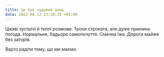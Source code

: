 ```yaml
---
title: Це був чудовий день
date: 2022-08-12 23:28:15 +03:00
---
```


Цікаві зустрічі й теплі розмови. Трохи строката, але дуже приємна погода. Нормальне, бадьоре самопочуття. Смачна їжа. Дороги майже без заторів.

Варто радіти тому, що ми маємо.
